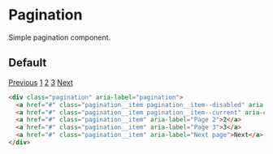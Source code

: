 # Pagination <Badge text="development" type="warn" />
Simple pagination component.

## Default
<div class="p-3 border rounded-2 my-3">
  <div class="pagination" aria-label="pagination">
    <a href="#" class="pagination__item pagination__item--disabled" aria-label="Previous page">Previous</a>
    <a href="#" class="pagination__item pagination__item--current" aria-current="true">1</a>
    <a href="#" class="pagination__item" aria-label="Page 2">2</a>
    <a href="#" class="pagination__item" aria-label="Page 3">3</a>
    <a href="#" class="pagination__item" aria-label="Next page">Next</a>
  </div>
</div>

```html
<div class="pagination" aria-label="pagination">
  <a href="#" class="pagination__item pagination__item--disabled" aria-label="Previous page">Previous</a>
  <a href="#" class="pagination__item pagination__item--current" aria-current="true">1</a>
  <a href="#" class="pagination__item" aria-label="Page 2">2</a>
  <a href="#" class="pagination__item" aria-label="Page 3">3</a>
  <a href="#" class="pagination__item" aria-label="Next page">Next</a>
</div>
```
